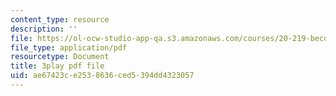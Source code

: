 ```yaml
---
content_type: resource
description: ''
file: https://ol-ocw-studio-app-qa.s3.amazonaws.com/courses/20-219-becoming-the-next-bill-nye-writing-and-hosting-the-educational-show-january-iap-2015/ae67423ce2538636ced5394dd4323057_0wZ3OpSnbEU.pdf
file_type: application/pdf
resourcetype: Document
title: 3play pdf file
uid: ae67423c-e253-8636-ced5-394dd4323057
---
```

